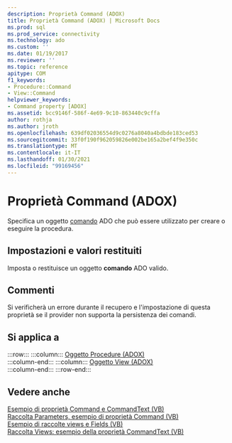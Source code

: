 ```yaml
---
description: Proprietà Command (ADOX)
title: Proprietà Command (ADOX) | Microsoft Docs
ms.prod: sql
ms.prod_service: connectivity
ms.technology: ado
ms.custom: ''
ms.date: 01/19/2017
ms.reviewer: ''
ms.topic: reference
apitype: COM
f1_keywords:
- Procedure::Command
- View::Command
helpviewer_keywords:
- Command property [ADOX]
ms.assetid: bcc9146f-586f-4e69-9c10-863440c9cffa
author: rothja
ms.author: jroth
ms.openlocfilehash: 639df02036554d9c0276a8040a4bdbde183ced53
ms.sourcegitcommit: 33f0f190f962059826e002be165a2bef4f9e350c
ms.translationtype: MT
ms.contentlocale: it-IT
ms.lasthandoff: 01/30/2021
ms.locfileid: "99169456"
---
```

# <a name="command-property-adox"></a>Proprietà Command (ADOX)
Specifica un oggetto [comando](../ado-api/command-object-ado.md) ADO che può essere utilizzato per creare o eseguire la procedura.  
  
## <a name="settings-and-return-values"></a>Impostazioni e valori restituiti  
 Imposta o restituisce un oggetto **comando** ADO valido.  
  
## <a name="remarks"></a>Commenti  
 Si verificherà un errore durante il recupero e l'impostazione di questa proprietà se il provider non supporta la persistenza dei comandi.  
  
## <a name="applies-to"></a>Si applica a  

:::row:::
    :::column:::
        [Oggetto Procedure (ADOX)](./procedure-object-adox.md)  
    :::column-end:::
    :::column:::
        [Oggetto View (ADOX)](./view-object-adox.md)  
    :::column-end:::
:::row-end:::

## <a name="see-also"></a>Vedere anche  
 [Esempio di proprietà Command e CommandText (VB)](./command-and-commandtext-properties-example-vb.md)   
 [Raccolta Parameters, esempio di proprietà Command (VB)](./parameters-collection-command-property-example-vb.md)   
 [Esempio di raccolte views e Fields (VB)](./views-and-fields-collections-example-vb.md)   
 [Raccolta Views: esempio della proprietà CommandText (VB)](./views-collection-commandtext-property-example-vb.md)